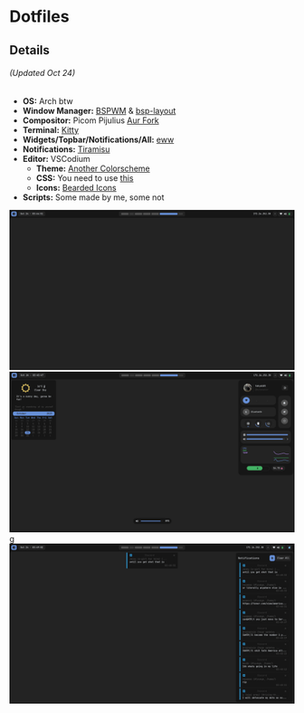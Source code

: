 # Dotfiles

## Details  

###### (Updated Oct 24)  

- **OS:** Arch btw
- **Window Manager:** [BSPWM](https://github.com/baskerville/bspwm) & [bsp-layout](https://github.com/phenax/bsp-layout)
- **Compositor:** Picom Pijulius [Aur Fork](https://github.com/allusive-dev/picom-allusive)
- **Terminal:** [Kitty](https://github.com/kovidgoyal/kitty)
- **Widgets/Topbar/Notifications/All:** [eww](https://github.com/elkowar/eww)
- **Notifications:** [Tiramisu](https://github.com/Sweets/tiramisu)
- **Editor:** VSCodium  
  - **Theme:** [Another Colorscheme](https://marketplacwe.visualstudio.com/manage/publishers/t0kyob0y/extensions/another-colorscheme/hub?_a=acquisition)
  - **CSS:** You need to use [this](https://marketplace.visualstudio.com/items?itemName=be5invis.vscode-custom-css)
  - **Icons:** [Bearded Icons](https://marketplace.visualstudio.com/items?itemName=BeardedBear.beardedicons)
- **Scripts:** Some made by me, some not  

![desktop](./img/desktop.png)
![desktop2](./img/desktop2.png)
g![desktop1](./img/desktop1.png)
